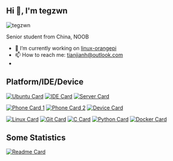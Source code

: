 ## Hi 👋, I'm tegzwn
<img src="https://komarev.com/ghpvc/?username=tegzwn&label=Profile%20views&color=0e75b6&style=flat" alt="tegzwn" /> </p>
Senior student from China, NOOB
- 🔭 I’m currently working on [linux-orangepi](https://github.com/tegzwn/linux-orangepi)
- 📫 How to reach me: tianjianh@outlook.com
- 
## Platform/IDE/Device

[![Ubuntu Card](https://img.shields.io/badge/OS-Ubuntu-green?style=flat-square&logo=ubuntu&logoColor=ffffff)](https://ubuntu.com)
[![IDE Card](https://img.shields.io/badge/IDE-Visual%20Studio%20Code-green?style=flat-square&logo=visual-studio-code&logoColor=ffffff)](https://code.visualstudio.com/)
[![Server Card](https://img.shields.io/badge/Pages-Vercel-green?style=flat-square&logo=Vercel&logoColor=ffffff)](https://vercel.com/)


[![Phone Card 1](https://img.shields.io/badge/iPhone-12-yellow?style=flat-square&logo=apple&logoColor=ffffff)](https://www.apple.com/)
[![Phone Card 2](https://img.shields.io/badge/Google-Pixel-yellow?style=flat-square&logo=google&logoColor=ffffff)](https://en.wikipedia.org/wiki/Pixel_(1st_generation))
[![Device Card](https://img.shields.io/badge/OrangePi-Zero2-yellow?style=flat-square)](http://www.orangepi.org/)

[![Linux Card](https://img.shields.io/badge/-Linux-blue?style=flat-square&logo=linux&logoColor=white)](https://www.linuxfoundation.org/)
[![Git Card](https://img.shields.io/badge/-Git-blue?style=flat-square&logo=git&logoColor=white)](https://git-scm.com/)
[![C Card](https://img.shields.io/badge/-C-blue?style=flat-square&logo=c&logoColor=ffffff)](https://stylus-lang.com/)
[![Python Card](https://img.shields.io/badge/-Python-blue?style=flat-square&logo=python&logoColor=ffffff)](https://www.python.org/)
[![Docker Card](https://img.shields.io/badge/-Docker-blue?style=flat-square&logo=docker&logoColor=ffffff)](https://www.docker.com/)
## Some Statistics

[![Readme Card](https://github-readme-stats.vercel.app/api?username=tegzwn&show_icons=true&count_private=true&hide=prs&theme=default_repocard)](https://github.com/anuraghazra/github-readme-stats)


<!--
**tegzwn/tegzwn** is a ✨ _special_ ✨ repository because its `README.md` (this file) appears on your GitHub profile.

Here are some ideas to get you started:

- 🔭 I’m currently working on ...
- 🌱 I’m currently learning ...
- 👯 I’m looking to collaborate on ...
- 🤔 I’m looking for help with ...
- 💬 Ask me about ...
- 📫 How to reach me: ...
- 😄 Pronouns: ...
- ⚡ Fun fact: ...
-->
